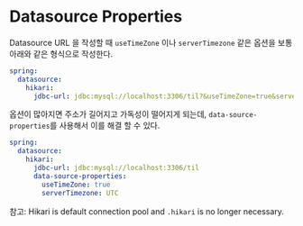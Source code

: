 # Datasource Properties

Datasource URL 을 작성할 때 `useTimeZone` 이나 `serverTimezone` 같은 옵션을 보통 아래와 같은 형식으로 작성한다.

```yml
spring:
  datasource:
    hikari:
      jdbc-url: jdbc:mysql://localhost:3306/til?&useTimeZone=true&serverTimezone=UTC
```

옵션이 많아지면 주소가 길어지고 가독성이 떨어지게 되는데, `data-source-properties`를 사용해서 이를 해결 할 수 있다.

```yml
spring:
  datasource:
    hikari:
      jdbc-url: jdbc:mysql://localhost:3306/til
      data-source-properties:
        useTimeZone: true
        serverTimezone: UTC
```

참고: Hikari is default connection pool and `.hikari` is no longer necessary.
